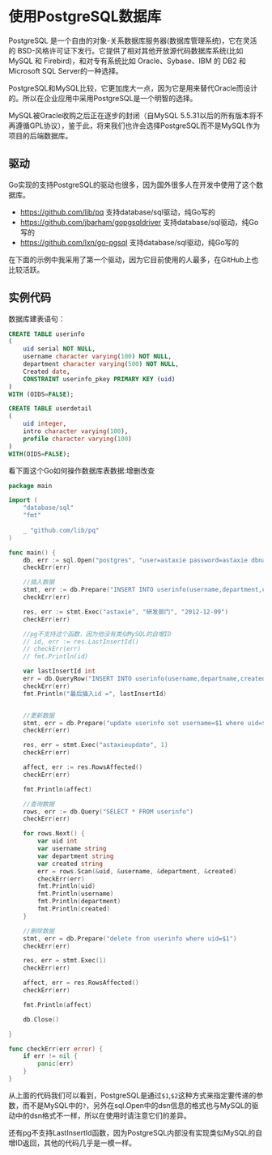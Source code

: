 # 使用PostgreSQL数据库
PostgreSQL 是一个自由的对象-关系数据库服务器(数据库管理系统)，它在灵活的 BSD-风格许可证下发行。它提供了相对其他开放源代码数据库系统(比如 MySQL 和 Firebird)，和对专有系统比如 Oracle、Sybase、IBM 的 DB2 和 Microsoft SQL Server的一种选择。

PostgreSQL和MySQL比较，它更加庞大一点，因为它是用来替代Oracle而设计的。所以在企业应用中采用PostgreSQL是一个明智的选择。

MySQL被Oracle收购之后正在逐步的封闭（自MySQL 5.5.31以后的所有版本将不再遵循GPL协议），鉴于此，将来我们也许会选择PostgreSQL而不是MySQL作为项目的后端数据库。

## 驱动
Go实现的支持PostgreSQL的驱动也很多，因为国外很多人在开发中使用了这个数据库。
* https://github.com/lib/pq 支持database/sql驱动，纯Go写的
* https://github.com/jbarham/gopgsqldriver 支持database/sql驱动，纯Go写的
* https://github.com/lxn/go-pgsql 支持database/sql驱动，纯Go写的

在下面的示例中我采用了第一个驱动，因为它目前使用的人最多，在GitHub上也比较活跃。

## 实例代码
数据库建表语句：
```sql
CREATE TABLE userinfo
(
	uid serial NOT NULL,
	username character varying(100) NOT NULL,
	department character varying(500) NOT NULL,
	Created date,
	CONSTRAINT userinfo_pkey PRIMARY KEY (uid)
)
WITH (OIDS=FALSE);

CREATE TABLE userdetail
(
	uid integer,
	intro character varying(100),
	profile character varying(100)
)
WITH(OIDS=FALSE);
```

看下面这个Go如何操作数据库表数据:增删改查
```Go
package main

import (
	"database/sql"
	"fmt"
	
	_ "github.com/lib/pq"
)

func main() {
	db, err := sql.Open("postgres", "user=astaxie password=astaxie dbname=test sslmode=disable")
	checkErr(err)

	//插入数据
	stmt, err := db.Prepare("INSERT INTO userinfo(username,department,created) VALUES($1,$2,$3) RETURNING uid")
	checkErr(err)

	res, err := stmt.Exec("astaxie", "研发部门", "2012-12-09")
	checkErr(err)

	//pg不支持这个函数，因为他没有类似MySQL的自增ID
	// id, err := res.LastInsertId()
	// checkErr(err)
	// fmt.Println(id)

	var lastInsertId int
	err = db.QueryRow("INSERT INTO userinfo(username,departname,created) VALUES($1,$2,$3) returning uid;", "astaxie", "研发部门", "2012-12-09").Scan(&lastInsertId)
	checkErr(err)
	fmt.Println("最后插入id =", lastInsertId)


	//更新数据
	stmt, err = db.Prepare("update userinfo set username=$1 where uid=$2")
	checkErr(err)

	res, err = stmt.Exec("astaxieupdate", 1)
	checkErr(err)

	affect, err := res.RowsAffected()
	checkErr(err)

	fmt.Println(affect)

	//查询数据
	rows, err := db.Query("SELECT * FROM userinfo")
	checkErr(err)

	for rows.Next() {
		var uid int
		var username string
		var department string
		var created string
		err = rows.Scan(&uid, &username, &department, &created)
		checkErr(err)
		fmt.Println(uid)
		fmt.Println(username)
		fmt.Println(department)
		fmt.Println(created)
	}

	//删除数据
	stmt, err = db.Prepare("delete from userinfo where uid=$1")
	checkErr(err)

	res, err = stmt.Exec(1)
	checkErr(err)

	affect, err = res.RowsAffected()
	checkErr(err)

	fmt.Println(affect)

	db.Close()

}

func checkErr(err error) {
	if err != nil {
		panic(err)
	}
}
```

从上面的代码我们可以看到，PostgreSQL是通过`$1`,`$2`这种方式来指定要传递的参数，而不是MySQL中的`?`，另外在sql.Open中的dsn信息的格式也与MySQL的驱动中的dsn格式不一样，所以在使用时请注意它们的差异。

还有pg不支持LastInsertId函数，因为PostgreSQL内部没有实现类似MySQL的自增ID返回，其他的代码几乎是一模一样。